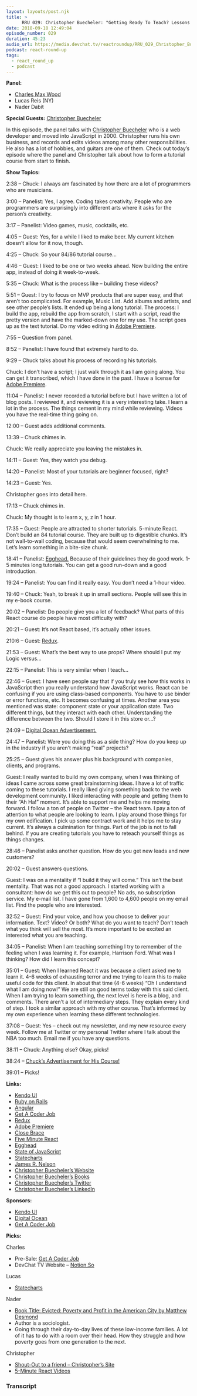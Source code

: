 ```yaml
---
layout: layouts/post.njk
title: >
      RRU 029: Christopher Buecheler: "Getting Ready To Teach? Lessons learned from building an 84-tutorial software course"
date: 2018-09-18 12:49:04
episode_number: 029
duration: 45:23
audio_url: https://media.devchat.tv/reactroundup/RRU_029_Christopher_Buecheler_Getting_Ready_To_Teach_Lessons_learned_from_building_an_84-tutorial_software_course.mp3
podcast: react-round-up
tags: 
  - react_round_up
  - podcast
---
```


 **Panel:**

- [Charles Max Wood](https://twitter.com/cmaxw?ref_src=twsrc%255Egoogle%257Ctwcamp%255Eserp%257Ctwgr%255Eauthor)
- Lucas Reis (NY)
- Nader Dabit

**Special Guests:** [Christopher Buecheler](http://cwbuecheler.com)

In this episode, the panel talks with [Christopher Buecheler](http://cwbuecheler.com) who is a web developer and moved into JavaScript in 2000. Christopher runs his own business, and records and edits videos among many other responsibilities. He also has a lot of hobbies, and guitars are one of them. Check out today’s episode where the panel and Christopher talk about how to form a tutorial course from start to finish.

**Show Topics:**

2:38 – Chuck: I always am fascinated by how there are a lot of programmers who are musicians.

3:00 – Panelist: Yes, I agree. Coding takes creativity. People who are programmers are surprisingly into different arts where it asks for the person’s creativity.

3:17 – Panelist: Video games, music, cocktails, etc.

4:05 – Guest: Yes, for a while I liked to make beer. My current kitchen doesn’t allow for it now, though.

4:25 – Chuck: So your 84/86 tutorial course...

4:46 – Guest: I liked to be one or two weeks ahead. Now building the entire app, instead of doing it week-to-week.

5:35 – Chuck: What is the process like – building these videos?

5:51 – Guest: I try to focus on MVP products that are super easy, and that aren’t too complicated. For example, Music List. Add albums and artists, and see other people’s lists. It ended up being a long tutorial. The process: I build the app, rebuild the app from scratch, I start with a script, read the pretty version and have the marked-down one for my use. The script goes up as the text tutorial. Do my video editing in [Adobe Premiere](https://www.adobe.com/products/premiere.html?gclid=EAIaIQobChMI_Onk6_vH3QIVBgppCh1aAwEVEAAYASAAEgIu8vD_BwE&sdid=KKQOM&mv=search&s_kwcid=AL!3085!3!247425965201!e!!g!!adobe%2520premier&ef_id=W6K5tAAAAKzsP-f1:20180919210348:s).

7:55 – Question from panel.

8:52 – Panelist: I have found that extremely hard to do.

9:29 – Chuck talks about his process of recording his tutorials.

Chuck: I don’t have a script; I just walk through it as I am going along. You can get it transcribed, which I have done in the past. I have a license for [Adobe Premiere](https://www.adobe.com/products/premiere.html?gclid=EAIaIQobChMI_Onk6_vH3QIVBgppCh1aAwEVEAAYASAAEgIu8vD_BwE&sdid=KKQOM&mv=search&s_kwcid=AL!3085!3!247425965201!e!!g!!adobe%2520premier&ef_id=W6K5tAAAAKzsP-f1:20180919210348:s).

11:04 – Panelist: I never recorded a tutorial before but I have written a lot of blog posts. I reviewed it, and reviewing it is a very interesting take. I learn a lot in the process. The things cement in my mind while reviewing. Videos you have the real-time thing going on.

12:00 – Guest adds additional comments.

13:39 – Chuck chimes in.

Chuck: We really appreciate you leaving the mistakes in.

14:11 – Guest: Yes, they watch you debug.

14:20 – Panelist: Most of your tutorials are beginner focused, right?

14:23 – Guest: Yes.

Christopher goes into detail here.

17:13 – Chuck chimes in.

Chuck: My thought is to learn x, y, z in 1 hour.

17:35 – Guest: People are attracted to shorter tutorials. 5-minute React. Don’t build an 84 tutorial course. They are built up to digestible chunks. It’s not wall-to-wall coding, because that would seem overwhelming to me. Let’s learn something in a bite-size chunk.

18:41 – Panelist: [Egghead.](https://egghead.io) Because of their guidelines they do good work. 1-5 minutes long tutorials. You can get a good run-down and a good introduction.

19:24 – Panelist: You can find it really easy. You don’t need a 1-hour video.

19:40 – Chuck: Yeah, to break it up in small sections. People will see this in my e-book course.

20:02 – Panelist: Do people give you a lot of feedback? What parts of this React course do people have most difficulty with?

20:21 – Guest: It’s not React based, it’s actually other issues.

210:6 – Guest: [Redux](https://redux.js.org).

21:53 – Guest: What’s the best way to use props? Where should I put my Logic versus...

22:15 – Panelist: This is very similar when I teach...

22:46 – Guest: I have seen people say that if you truly see how this works in JavaScript then you really understand how JavaScript works. React can be confusing if you are using class-based components. You have to use binder or error functions, etc. It becomes confusing at times. Another area you mentioned was state: component state or your application state. Two different things, but they interact with each other. Understanding the difference between the two. Should I store it in this store or...?

24:09 – [Digital Ocean Advertisement.](https://www.digitalocean.com)

24:47 – Panelist: Were you doing this as a side thing? How do you keep up in the industry if you aren’t making “real” projects?

25:25 – Guest gives his answer plus his background with companies, clients, and programs.

Guest: I really wanted to build my own company, when I was thinking of ideas I came across some great brainstorming ideas. I have a lot of traffic coming to these tutorials. I really liked giving something back to the web development community. I liked interacting with people and getting them to their “Ah Ha!” moment. It’s able to support me and helps me moving forward. I follow a ton of people on Twitter – the React team. I pay a ton of attention to what people are looking to learn. I play around those things for my own edification. I pick up some contract work and it helps me to stay current. It’s always a culmination for things. Part of the job is not to fall behind. If you are creating tutorials you have to reteach yourself things as things changes.

28:46 – Panelist asks another question. How do you get new leads and new customers?

20:02 – Guest answers questions.

Guest: I was on a mentality if “I build it they will come.” This isn’t the best mentality. That was not a good approach. I started working with a consultant: how do we get this out to people? No ads, no subscription service. My e-mail list. I have gone from 1,600 to 4,600 people on my email list. Find the people who are interested.

32:52 – Guest: Find your voice, and how you choose to deliver your information. Text? Video? Or both? What do you want to teach? Don’t teach what you think will sell the most. It’s more important to be excited an interested what you are teaching.

34:05 – Panelist: When I am teaching something I try to remember of the feeling when I was learning it. For example, Harrison Ford. What was I thinking? How did I learn this concept?

35:01 – Guest: When I learned React it was because a client asked me to learn it. 4-6 weeks of exhausting terror and me trying to learn this to make useful code for this client. In about that time (4-6 weeks) “Oh I understand what I am doing now!” We are still on good terms today with this said client. When I am trying to learn something, the next level is here is a blog, and comments. There aren’t a lot of intermediary steps. They explain every kind of step. I took a similar approach with my other course. That’s informed by my own experience when learning these different technologies.

37:08 – Guest: Yes – check out my newsletter, and my new resource every week. Follow me at Twitter or my personal Twitter where I talk about the NBA too much. Email me if you have any questions.

38:11 – Chuck: Anything else? Okay, picks!

38:24 – [Chuck’s Advertisement for His Course!](https://devchat.tv/get-a-coder-job/)

39:01 – Picks!

**Links:**

- [Kendo UI](https://www.telerik.com/kendo-ui?utm_medium=social-paid&utm_source=devchattv&utm_campaign=kendo-ui-awareness-jsjabber)
- [Ruby on Rails](https://rubyonrails.org)
- [Angular](https://angular.io/guide/quickstart)
- [Get A Coder Job](https://devchat.tv/get-a-coder-job/)
- [Redux](https://redux.js.org)
- [Adobe Premiere](https://www.adobe.com/products/premiere.html?gclid=EAIaIQobChMI_Onk6_vH3QIVBgppCh1aAwEVEAAYASAAEgIu8vD_BwE&sdid=KKQOM&mv=search&s_kwcid=AL!3085!3!247425965201!e!!g!!adobe%2520premier&ef_id=W6K5tAAAAKzsP-f1:20180919210348:s)
- [Close Brace](https://closebrace.com)
- [Five Minute React](https://closebrace.com/categories/five-minute-react)
- [Egghead](https://egghead.io)
- [State of JavaScript](https://stateofjs.com)
- [Statecharts](https://statecharts.github.io)
- [James R. Nelson](http://jamesknelson.com)
- [Christopher Buecheler’s Website](http://cwbuecheler.com)
- [Christopher Buecheler’s Books](https://www.amazon.com/Christopher-Buecheler/e/B004KA4MLE)
- [Christopher Buecheler’s Twitter](https://twitter.com/cwbuecheler?lang=en)
- [Christopher Buecheler’s LinkedIn](https://www.linkedin.com/in/cwbuecheler)

**Sponsors:**

- [Kendo UI](https://www.telerik.com/kendo-ui?utm_medium=social-paid&utm_source=devchattv&utm_campaign=kendo-ui-awareness-jsjabber)
- [Digital Ocean](https://www.digitalocean.com/)
- [Get A Coder Job](https://devchat.tv/get-a-coder-job/)

**Picks:**

Charles

- Pre-Sale: [Get A Coder Job](https://devchat.tv/get-a-coder-job/)
- DevChat TV Website – [Notion.So](https://www.notion.so)

Lucas

- [Statecharts](https://statecharts.github.io)

Nader

- [Book Title: Evicted: Poverty and Profit in the American City by Matthew Desmond](https://www.amazon.com/Evicted-Poverty-Profit-American-City/dp/0553447459)
- Author is a sociologist.
- Going through their day-to-day lives of these low-income families. A lot of it has to do with a room over their head. How they struggle and how poverty goes from one generation to the next.

Christopher

- [Shout-Out to a friend – Christopher’s Site](https://gomakethings.com)
- [5-Minute React Videos](https://closebrace.com/categories/five-minute-react)


### Transcript


